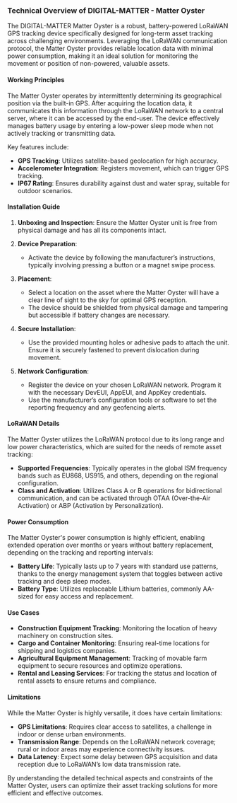 ### Technical Overview of DIGITAL-MATTER - Matter Oyster

The DIGITAL-MATTER Matter Oyster is a robust, battery-powered LoRaWAN GPS tracking device specifically designed for long-term asset tracking across challenging environments. Leveraging the LoRaWAN communication protocol, the Matter Oyster provides reliable location data with minimal power consumption, making it an ideal solution for monitoring the movement or position of non-powered, valuable assets.

#### Working Principles

The Matter Oyster operates by intermittently determining its geographical position via the built-in GPS. After acquiring the location data, it communicates this information through the LoRaWAN network to a central server, where it can be accessed by the end-user. The device effectively manages battery usage by entering a low-power sleep mode when not actively tracking or transmitting data. 

Key features include:
- **GPS Tracking**: Utilizes satellite-based geolocation for high accuracy.
- **Accelerometer Integration**: Registers movement, which can trigger GPS tracking.
- **IP67 Rating**: Ensures durability against dust and water spray, suitable for outdoor scenarios.

#### Installation Guide

1. **Unboxing and Inspection**: Ensure the Matter Oyster unit is free from physical damage and has all its components intact.

2. **Device Preparation**: 
   - Activate the device by following the manufacturer’s instructions, typically involving pressing a button or a magnet swipe process.
   
3. **Placement**:
   - Select a location on the asset where the Matter Oyster will have a clear line of sight to the sky for optimal GPS reception.
   - The device should be shielded from physical damage and tampering but accessible if battery changes are necessary.

4. **Secure Installation**:
   - Use the provided mounting holes or adhesive pads to attach the unit. Ensure it is securely fastened to prevent dislocation during movement.

5. **Network Configuration**:
   - Register the device on your chosen LoRaWAN network. Program it with the necessary DevEUI, AppEUI, and AppKey credentials.
   - Use the manufacturer’s configuration tools or software to set the reporting frequency and any geofencing alerts.

#### LoRaWAN Details

The Matter Oyster utilizes the LoRaWAN protocol due to its long range and low power characteristics, which are suited for the needs of remote asset tracking:

- **Supported Frequencies**: Typically operates in the global ISM frequency bands such as EU868, US915, and others, depending on the regional configuration.
- **Class and Activation**: Utilizes Class A or B operations for bidirectional communication, and can be activated through OTAA (Over-the-Air Activation) or ABP (Activation by Personalization).

#### Power Consumption

The Matter Oyster's power consumption is highly efficient, enabling extended operation over months or years without battery replacement, depending on the tracking and reporting intervals:

- **Battery Life**: Typically lasts up to 7 years with standard use patterns, thanks to the energy management system that toggles between active tracking and deep sleep modes.
- **Battery Type**: Utilizes replaceable Lithium batteries, commonly AA-sized for easy access and replacement.

#### Use Cases

- **Construction Equipment Tracking**: Monitoring the location of heavy machinery on construction sites.
- **Cargo and Container Monitoring**: Ensuring real-time locations for shipping and logistics companies.
- **Agricultural Equipment Management**: Tracking of movable farm equipment to secure resources and optimize operations.
- **Rental and Leasing Services**: For tracking the status and location of rental assets to ensure returns and compliance.

#### Limitations

While the Matter Oyster is highly versatile, it does have certain limitations:

- **GPS Limitations**: Requires clear access to satellites, a challenge in indoor or dense urban environments.
- **Transmission Range**: Depends on the LoRaWAN network coverage; rural or indoor areas may experience connectivity issues.
- **Data Latency**: Expect some delay between GPS acquisition and data reception due to LoRaWAN’s low data transmission rate.

By understanding the detailed technical aspects and constraints of the Matter Oyster, users can optimize their asset tracking solutions for more efficient and effective outcomes.